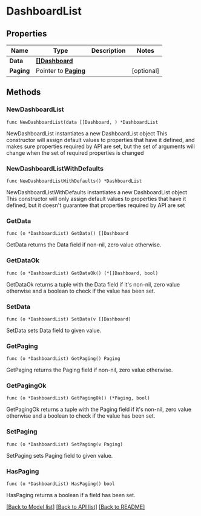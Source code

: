 # DashboardList

## Properties

Name | Type | Description | Notes
------------ | ------------- | ------------- | -------------
**Data** | [**[]Dashboard**](Dashboard.md) |  | 
**Paging** | Pointer to [**Paging**](Paging.md) |  | [optional] 

## Methods

### NewDashboardList

`func NewDashboardList(data []Dashboard, ) *DashboardList`

NewDashboardList instantiates a new DashboardList object
This constructor will assign default values to properties that have it defined,
and makes sure properties required by API are set, but the set of arguments
will change when the set of required properties is changed

### NewDashboardListWithDefaults

`func NewDashboardListWithDefaults() *DashboardList`

NewDashboardListWithDefaults instantiates a new DashboardList object
This constructor will only assign default values to properties that have it defined,
but it doesn't guarantee that properties required by API are set

### GetData

`func (o *DashboardList) GetData() []Dashboard`

GetData returns the Data field if non-nil, zero value otherwise.

### GetDataOk

`func (o *DashboardList) GetDataOk() (*[]Dashboard, bool)`

GetDataOk returns a tuple with the Data field if it's non-nil, zero value otherwise
and a boolean to check if the value has been set.

### SetData

`func (o *DashboardList) SetData(v []Dashboard)`

SetData sets Data field to given value.


### GetPaging

`func (o *DashboardList) GetPaging() Paging`

GetPaging returns the Paging field if non-nil, zero value otherwise.

### GetPagingOk

`func (o *DashboardList) GetPagingOk() (*Paging, bool)`

GetPagingOk returns a tuple with the Paging field if it's non-nil, zero value otherwise
and a boolean to check if the value has been set.

### SetPaging

`func (o *DashboardList) SetPaging(v Paging)`

SetPaging sets Paging field to given value.

### HasPaging

`func (o *DashboardList) HasPaging() bool`

HasPaging returns a boolean if a field has been set.


[[Back to Model list]](../README.md#documentation-for-models) [[Back to API list]](../README.md#documentation-for-api-endpoints) [[Back to README]](../README.md)


